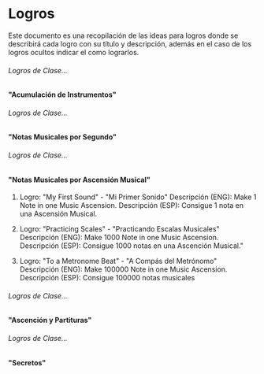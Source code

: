 # Logros

Este documento es una recopilación de las ideas para logros donde se describirá cada logro con su título y descripción, además en el caso de los logros ocultos indicar el como lograrlos.

###### Logros de Clase...
#### "Acumulación de Instrumentos"



###### Logros de Clase...
#### "Notas Musicales por Segundo"



###### Logros de Clase...
#### "Notas Musicales por Ascensión Musical"

1.  Logro: "My First Sound" - "Mi Primer Sonido"
    Descripción (ENG): Make 1 Note in one Music Ascension.
    Descripción (ESP): Consigue 1 nota en una Ascensión Musical.

2.  Logro: "Practicing Scales" - "Practicando Escalas Musicales"
    Descripción (ENG): Make 1000 Note in one Music Ascension.
    Descripción (ESP): Consigue 1000 notas en una Ascención Musical."

3.  Logro: "To a Metronome Beat" - "A Compás del Metrónomo"
    Descripción (ENG): Make 100000 Note in one Music Ascension.
    Descripción (ESP): Consigue 100000 notas musicales

###### Logros de Clase...
#### "Ascención y Partituras"



###### Logros de Clase...
#### "Secretos"


